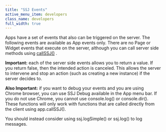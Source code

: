 ```yaml
---
title: "SSJ Events"
active_menu_item: developers
class_name: developers
full_width: true
---
```



Apps have a set of events that also can be triggered on the server. The following events are available as App events only. There are no Page or Widget events that execute on the server, although you can call server side methods using [callSSJ()](../../client-api/app-functions/callservice) .

**Important:** each of the server side events allows you to return a value. If you return false, then the intended action is canceled. This allows the server to intervene and stop an action (such as creating a new instance) if the server decides to.

**Also Important:** if you want to debug your events and you are using Chrome browser, you can use SSJ Debug available in the App menu bar. If you do not use Chrome, you cannot use console.log() or console.dir(). These functions will only work with functions that are called directly from the client using app.callSSJ().

You should instead consider using ssj.logSimple() or ssj.log() to log messages.

